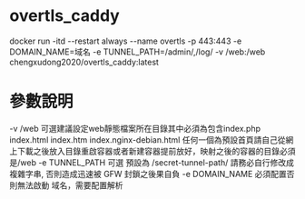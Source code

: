# overtls_caddy
docker run -itd  --restart always --name overtls -p 443:443 -e DOMAIN_NAME=域名 -e TUNNEL_PATH=/admin/,/log/  -v /web:/web chengxudong2020/overtls_caddy:latest

# 參數說​​明
-v /web 可選建議設定web靜態檔案所在目錄其中必須為包含index.php index.html index.htm index.nginx-debian.html 任何一個為預設首頁請自己從網上下載之後放入目錄重啟容器或者新建容器提前放好，映射之後的容器的目錄必須是/web
-e TUNNEL_PATH 可選 預設為 /secret-tunnel-path/ 請務必自行修改成複雜字串, 否則造成迅速被 GFW 封鎖之後果自負
-e DOMAIN_NAME 必須配置否則無法啟動 域名，需要配置解析